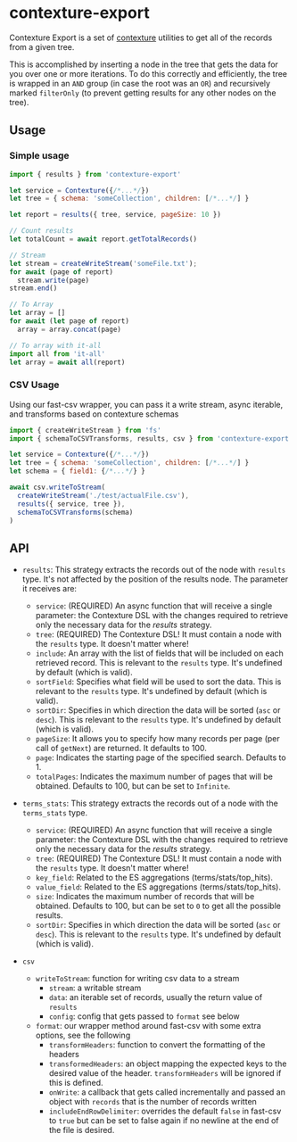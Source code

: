 ﻿# contexture-export

Contexture Export is a set of [contexture](https://github.com/smartprocure/contexture) utilities to get all of the records from a given tree.

This is accomplished by inserting a node in the tree that gets the data for you over one or more iterations. To do this correctly and efficiently, the tree is wrapped in an `AND` group (in case the root was an `OR`) and recursively marked `filterOnly` (to prevent getting results for any other nodes on the tree).

## Usage

### Simple usage
```js
import { results } from 'contexture-export'

let service = Contexture({/*...*/})
let tree = { schema: 'someCollection', children: [/*...*/] }

let report = results({ tree, service, pageSize: 10 })

// Count results
let totalCount = await report.getTotalRecords()

// Stream
let stream = createWriteStream('someFile.txt');
for await (page of report)
  stream.write(page)
stream.end()

// To Array
let array = []
for await (let page of report)
  array = array.concat(page)

// To array with it-all
import all from 'it-all'
let array = await all(report)
```

### CSV Usage
Using our fast-csv wrapper, you can pass it a write stream, async iterable, and transforms based on contexture schemas

```js
import { createWriteStream } from 'fs'
import { schemaToCSVTransforms, results, csv } from 'contexture-export'

let service = Contexture({/*...*/})
let tree = { schema: 'someCollection', children: [/*...*/] }
let schema = { field1: {/*...*/} }

await csv.writeToStream(
  createWriteStream('./test/actualFile.csv'),
  results({ service, tree }),
  schemaToCSVTransforms(schema)
)
```

## API

- `results`: This strategy extracts the records out of the node with
  `results` type. It's not affected by the position of the
  results node. The parameter it receives are:
  - `service`: (REQUIRED) An async function that will receive a single parameter:
    the Contexture DSL with the changes required to retrieve only the
    necessary data for the _results_ strategy.
  - `tree`: (REQUIRED) The Contexture DSL! It must contain a node with the
    `results` type. It doesn't matter where!
  - `include`: An array with the list of fields that will
    be included on each retrieved record. This is relevant to the
    `results` type. It's undefined by default (which is valid).
  - `sortField`: Specifies what field will be used to sort the data.
    This is relevant to the `results` type. It's undefined by default
    (which is valid).
  - `sortDir`: Specifies in which direction the data will be sorted
    (`asc` or `desc`).  This is relevant to the `results` type. It's
    undefined by default (which is valid).
  - `pageSize`: It allows you to specify how many records per page
    (per call of `getNext`) are returned. It defaults to 100.
  - `page`: Indicates the starting page of the specified search.
    Defaults to 1.
  - `totalPages`: Indicates the maximum number of pages that will be
    obtained. Defaults to 100, but can be set to `Infinite`.

- `terms_stats`: This strategy extracts the records out of a node with
  the `terms_stats` type.
  - `service`: (REQUIRED) An async function that will receive a single parameter:
    the Contexture DSL with the changes required to retrieve only the
    necessary data for the _results_ strategy.
  - `tree`: (REQUIRED) The Contexture DSL! It must contain a node with the
    `results` type. It doesn't matter where!
  - `key_field`: Related to the ES aggregations
    (terms/stats/top_hits).
  - `value_field`: Related to the ES aggregations
    (terms/stats/top_hits).
  - `size`: Indicates the maximum number of records that will be
    obtained. Defaults to 100, but can be set to `0` to get all the
    possible results.
  - `sortDir`: Specifies in which direction the data will be sorted
    (`asc` or `desc`).  This is relevant to the `results` type. It's
    undefined by default (which is valid).

- `csv`
  - `writeToStream`: function for writing csv data to a stream
      - `stream`: a writable stream
      - `data`: an iterable set of records, usually the return value of `results`
      - `config`: config that gets passed to `format` see below
  - `format`: our wrapper method around fast-csv with some extra options, see the following
      - `transformHeaders`: function to convert the formatting of the headers
      - `transformedHeaders`: an object mapping the expected keys to the desired value of the header. `transformHeaders` will be ignored if this is defined.
      - `onWrite`: a callback that gets called incrementally and passed an object with `records` that is the number of records written
      - `includeEndRowDelimiter`: overrides the default `false` in fast-csv to `true` but can be set to false again if no newline at the end of the file is desired.
